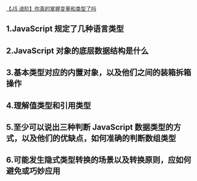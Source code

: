 [【JS 进阶】你真的掌握变量和类型了吗](https://juejin.im/post/5cec1bcff265da1b8f1aa08f#heading-9)

## 1.JavaScript 规定了几种语言类型

## 2.JavaScript 对象的底层数据结构是什么

## 3.基本类型对应的内置对象，以及他们之间的装箱拆箱操作

## 4.理解值类型和引用类型

## 5.至少可以说出三种判断 JavaScript 数据类型的方式，以及他们的优缺点，如何准确的判断数组类型

## 6.可能发生隐式类型转换的场景以及转换原则，应如何避免或巧妙应用
